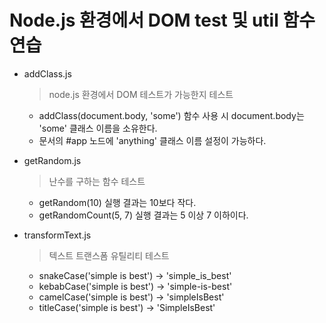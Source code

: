 # Node.js 환경에서 DOM test 및 util 함수 연습

- addClass.js

  > node.js 환경에서 DOM 테스트가 가능한지 테스트

  - addClass(document.body, 'some') 함수 사용 시 document.body는 'some' 클래스 이름을 소유한다.
  - 문서의 #app 노드에 'anything' 클래스 이름 설정이 가능하다.

- getRandom.js

  > 난수를 구하는 함수 테스트

  - getRandom(10) 실행 결과는 10보다 작다.
  - getRandomCount(5, 7) 실행 결과는 5 이상 7 이하이다.

- transformText.js
  > 텍스트 트랜스폼 유틸리티 테스트
  - snakeCase('simple is best') → 'simple_is_best'
  - kebabCase('simple is best') → 'simple-is-best'
  - camelCase('simple is best') → 'simpleIsBest'
  - titleCase('simple is best') → 'SimpleIsBest'
